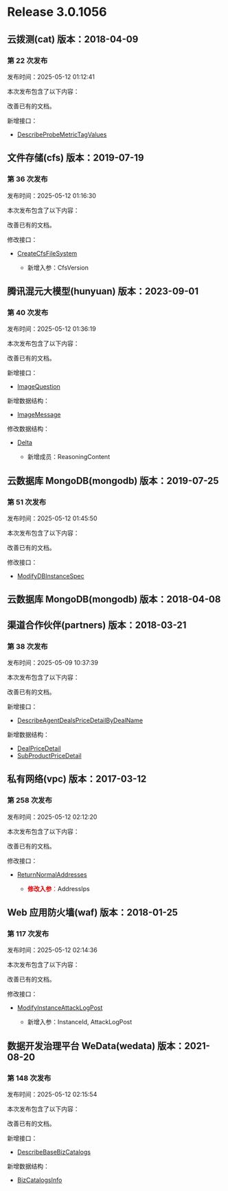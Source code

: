 # Release 3.0.1056

## 云拨测(cat) 版本：2018-04-09

### 第 22 次发布

发布时间：2025-05-12 01:12:41

本次发布包含了以下内容：

改善已有的文档。

新增接口：

* [DescribeProbeMetricTagValues](https://cloud.tencent.com/document/api/280/118393)



## 文件存储(cfs) 版本：2019-07-19

### 第 36 次发布

发布时间：2025-05-12 01:16:30

本次发布包含了以下内容：

改善已有的文档。

修改接口：

* [CreateCfsFileSystem](https://cloud.tencent.com/document/api/582/38174)

	* 新增入参：CfsVersion




## 腾讯混元大模型(hunyuan) 版本：2023-09-01

### 第 40 次发布

发布时间：2025-05-12 01:36:19

本次发布包含了以下内容：

改善已有的文档。

新增接口：

* [ImageQuestion](https://cloud.tencent.com/document/api/1729/118394)

新增数据结构：

* [ImageMessage](https://cloud.tencent.com/document/api/1729/101838#ImageMessage)

修改数据结构：

* [Delta](https://cloud.tencent.com/document/api/1729/101838#Delta)

	* 新增成员：ReasoningContent




## 云数据库 MongoDB(mongodb) 版本：2019-07-25

### 第 51 次发布

发布时间：2025-05-12 01:45:50

本次发布包含了以下内容：

改善已有的文档。

修改接口：

* [ModifyDBInstanceSpec](https://cloud.tencent.com/document/api/240/38565)




## 云数据库 MongoDB(mongodb) 版本：2018-04-08



## 渠道合作伙伴(partners) 版本：2018-03-21

### 第 38 次发布

发布时间：2025-05-09 10:37:39

本次发布包含了以下内容：

改善已有的文档。

新增接口：

* [DescribeAgentDealsPriceDetailByDealName](https://cloud.tencent.com/document/api/563/118388)

新增数据结构：

* [DealPriceDetail](https://cloud.tencent.com/document/api/563/16047#DealPriceDetail)
* [SubProductPriceDetail](https://cloud.tencent.com/document/api/563/16047#SubProductPriceDetail)



## 私有网络(vpc) 版本：2017-03-12

### 第 258 次发布

发布时间：2025-05-12 02:12:20

本次发布包含了以下内容：

改善已有的文档。

修改接口：

* [ReturnNormalAddresses](https://cloud.tencent.com/document/api/215/83866)

	* <font color="#dd0000">**修改入参**：</font>AddressIps




## Web 应用防火墙(waf) 版本：2018-01-25

### 第 117 次发布

发布时间：2025-05-12 02:14:36

本次发布包含了以下内容：

改善已有的文档。

修改接口：

* [ModifyInstanceAttackLogPost](https://cloud.tencent.com/document/api/627/118381)

	* 新增入参：InstanceId, AttackLogPost




## 数据开发治理平台 WeData(wedata) 版本：2021-08-20

### 第 148 次发布

发布时间：2025-05-12 02:15:54

本次发布包含了以下内容：

改善已有的文档。

新增接口：

* [DescribeBaseBizCatalogs](https://cloud.tencent.com/document/api/1267/118396)

新增数据结构：

* [BizCatalogsInfo](https://cloud.tencent.com/document/api/1267/76336#BizCatalogsInfo)



